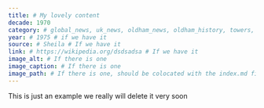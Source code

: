 ```yaml
---
title: # My lovely content
decade: 1970
category: # global_news, uk_news, oldham_news, oldham_history, towers, surrounding_estate # Always exactly one category
year: # 1975 # if we have it
source: # Sheila # If we have it
link: # https://wikipedia.org/dsdsadsa # If we have it
image_alt: # If there is one
image_caption: # If there is one
image_path: # If there is one, should be colocated with the index.md file in the folder
---
```


This is just an example we really will delete it very soon
